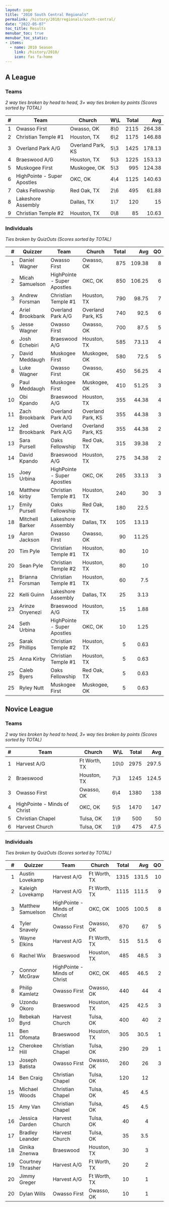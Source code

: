 ```yaml
---
layout: page
title: "2010 South Central Regionals"
permalink: /history/2010/regionals/south-central/
date: "2022-05-07"
toc_title: Results
menubar_toc: true
menubar_toc_static:
- items:
  - name: 2010 Season
    link: /history/2010/
    icon: fas fa-home
---
```


## A League

### Teams

*2 way ties broken by head to head, 3+ way ties broken by points (Scores sorted by TOTAL)*

|    # | Team                        | Church            | W\L | Total |    Avg |
| ---: | --------------------------- | ----------------- | --- | ----: | -----: |
|    1 | Owasso First                | Owasso, OK        | 8\0 |  2115 | 264.38 |
|    2 | Christian Temple #1         | Houston, TX       | 6\2 |  1175 | 146.88 |
|    3 | Overland Park A/G           | Overland Park, KS | 5\3 |  1425 | 178.13 |
|    4 | Braeswood A/G               | Houston, TX       | 5\3 |  1225 | 153.13 |
|    5 | Muskogee First              | Muskogee, OK      | 5\3 |   995 | 124.38 |
|    6 | HighPointe - Super Apostles | OKC, OK           | 4\4 |  1125 | 140.63 |
|    7 | Oaks Fellowship             | Red Oak, TX       | 2\6 |   495 |  61.88 |
|    8 | Lakeshore Assembly          | Dallas, TX        | 1\7 |   120 |     15 |
|    9 | Christian Temple #2         | Houston, TX       | 0\8 |    85 |  10.63 |

### Individuals

*Ties broken by QuizOuts (Scores sorted by TOTAL)*

|    # | Quizzer         | Team                        | Church            | Total |    Avg |   QO |
| ---: | --------------- | --------------------------- | ----------------- | ----: | -----: | ---: |
|    1 | Daniel Wagner   | Owasso First                | Owasso, OK        |   875 | 109.38 |    8 |
|    2 | Micah Samuelson | HighPointe - Super Apostles | OKC, OK           |   850 | 106.25 |    6 |
|    3 | Andrew Forsman  | Christian Temple #1         | Houston, TX       |   790 |  98.75 |    7 |
|    4 | Ariel Brookbank | Overland Park A/G           | Overland Park, KS |   740 |   92.5 |    6 |
|    5 | Jesse Wagner    | Owasso First                | Owasso, OK        |   700 |   87.5 |    5 |
|    6 | Josh Echebiri   | Braeswood A/G               | Houston, TX       |   585 |  73.13 |    4 |
|    7 | David Meddaugh  | Muskogee First              | Muskogee, OK      |   580 |   72.5 |    5 |
|    8 | Luke Wagner     | Owasso First                | Owasso, OK        |   450 |  56.25 |    4 |
|    9 | Paul Meddaugh   | Muskogee First              | Muskogee, OK      |   410 |  51.25 |    3 |
|   10 | Obi Kpando      | Braeswood A/G               | Houston, TX       |   355 |  44.38 |    4 |
|   11 | Zach Brookbank  | Overland Park A/G           | Overland Park, KS |   355 |  44.38 |    3 |
|   12 | Jed Brookbank   | Overland Park A/G           | Overland Park, KS |   355 |  44.38 |    2 |
|   13 | Sara Pursell    | Oaks Fellowship             | Red Oak, TX       |   315 |  39.38 |    2 |
|   14 | David Kpando    | Braeswood A/G               | Houston, TX       |   275 |  34.38 |    2 |
|   15 | Joey Urbina     | HighPointe - Super Apostles | OKC, OK           |   265 |  33.13 |    3 |
|   16 | Matthew kirby   | Christian Temple #1         | Houston, TX       |   240 |     30 |    3 |
|   17 | Emily Pursell   | Oaks Fellowship             | Red Oak, TX       |   180 |   22.5 |      |
|   18 | Mitchell Barker | Lakeshore Assembly          | Dallas, TX        |   105 |  13.13 |      |
|   19 | Aaron Jackson   | Owasso First                | Owasso, OK        |    90 |  11.25 |      |
|   20 | Tim Pyle        | Christian Temple #1         | Houston, TX       |    80 |     10 |      |
|   20 | Sean Pyle       | Christian Temple #2         | Houston, TX       |    80 |     10 |      |
|   21 | Brianna Forsman | Christian Temple #1         | Houston, TX       |    60 |    7.5 |      |
|   22 | Kelli Guinn     | Lakeshore Assembly          | Dallas, TX        |    25 |   3.13 |      |
|   23 | Arinze Onyenezi | Braeswood A/G               | Houston, TX       |    15 |   1.88 |      |
|   24 | Seth Urbina     | HighPointe - Super Apostles | OKC, OK           |    10 |   1.25 |      |
|   25 | Sarak Phillips  | Christian Temple #2         | Houston, TX       |     5 |   0.63 |      |
|   25 | Anna Kirby      | Christian Temple #1         | Houston, TX       |     5 |   0.63 |      |
|   25 | Caleb Byers     | Oaks Fellowship             | Red Oak, TX       |     5 |   0.63 |      |
|   25 | Ryley Nutt      | Muskogee First              | Muskogee, OK      |     5 |   0.63 |      |

## Novice League

### Teams

*2 way ties broken by head to head, 3+ way ties broken by points (Scores sorted by TOTAL)*

|    # | Team                         | Church       | W\L  | Total |   Avg |
| ---: | ---------------------------- | ------------ | ---- | ----: | ----: |
|    1 | Harvest A/G                  | Ft Worth, TX | 10\0 |  2975 | 297.5 |
|    2 | Braeswood                    | Houston, TX  | 7\3  |  1245 | 124.5 |
|    3 | Owasso First                 | Owasso, OK   | 6\4  |  1380 |   138 |
|    4 | HighPointe - Minds of Christ | OKC, OK      | 5\5  |  1470 |   147 |
|    5 | Christian Chapel             | Tulsa, OK    | 1\9  |   500 |    50 |
|    6 | Harvest Church               | Tulsa, OK    | 1\9  |   475 |  47.5 |

### Individuals

*Ties broken by QuizOuts (Scores sorted by TOTAL)*

|    # | Quizzer           | Team                         | Church       | Total |   Avg |   QO |
| ---: | ----------------- | ---------------------------- | ------------ | ----: | ----: | ---: |
|    1 | Austin Lovekamp   | Harvest A/G                  | Ft Worth, TX |  1315 | 131.5 |   10 |
|    2 | Kaleigh Lovekamp  | Harvest A/G                  | Ft Worth, TX |  1115 | 111.5 |    9 |
|    3 | Matthew Samuelson | HighPointe - Minds of Christ | OKC, OK      |  1005 | 100.5 |    8 |
|    4 | Tyler Snavely     | Owasso First                 | Owasso, OK   |   670 |    67 |    5 |
|    5 | Wayne Elkins      | Harvest A/G                  | Ft Worth, TX |   515 |  51.5 |    6 |
|    6 | Rachel Wix        | Braeswood                    | Houston, TX  |   485 |  48.5 |    3 |
|    7 | Connor McGraw     | HighPointe - Minds of Christ | OKC, OK      |   465 |  46.5 |    2 |
|    8 | Philip Kamletz    | Owasso First                 | Owasso, OK   |   440 |    44 |    4 |
|    9 | Uzondu Okoro      | Braeswood                    | Houston, TX  |   425 |  42.5 |    3 |
|   10 | Rebekah Byrd      | Harvest Church               | Tulsa, OK    |   400 |    40 |    2 |
|   11 | Ben Ofomata       | Braeswood                    | Houston, TX  |   305 |  30.5 |    1 |
|   12 | Cherokee Hill     | Christian Chapel             | Tulsa, OK    |   290 |    29 |    1 |
|   13 | Joseph Batista    | Owasso First                 | Owasso, OK   |   260 |    26 |    3 |
|   14 | Ben Craig         | Christian Chapel             | Tulsa, OK    |   120 |    12 |      |
|   15 | Michael Woods     | Christian Chapel             | Tulsa, OK    |    45 |   4.5 |      |
|   15 | Amy Van           | Christian Chapel             | Tulsa, OK    |    45 |   4.5 |      |
|   16 | Jessica Darden    | Harvest Church               | Tulsa, OK    |    40 |     4 |      |
|   17 | Bradley Leander   | Harvest Church               | Tulsa, OK    |    35 |   3.5 |      |
|   18 | Ginika Znenwa     | Braeswood                    | Houston, TX  |    30 |     3 |      |
|   19 | Courtney Thrasher | Harvest A/G                  | Ft Worth, TX |    20 |     2 |      |
|   20 | Jimmy Greger      | Harvest A/G                  | Ft Worth, TX |    10 |     1 |      |
|   20 | Dylan Wills       | Owasso First                 | Owasso, OK   |    10 |     1 |      |
